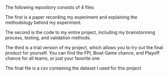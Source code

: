 The following repository consists of 4 files


The first is a paper recording my experiment and explaining the methodology behind my experiment.

The second is the code to my entire project, including my brainstorming process, testing, and validation methods.

The third is a trial version of my project, which allows you to try out the final product for yourself. You can find the FPI, Bowl Game chance, and Playoff chance for all teams, or just your favorite one

The final file is a csv containing the dataset I used for this project

